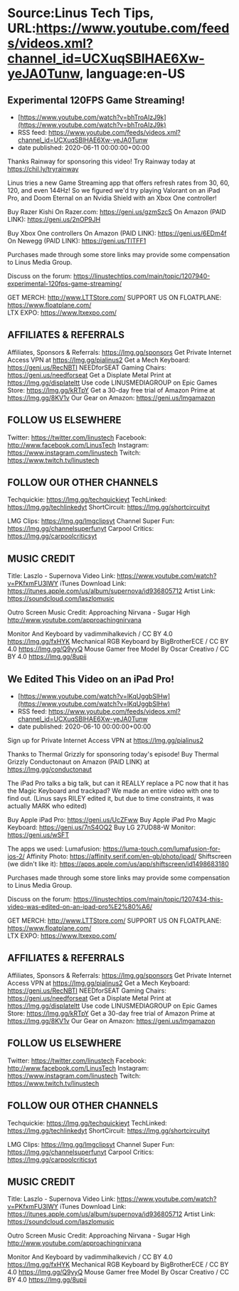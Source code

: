# Source:Linus Tech Tips, URL:https://www.youtube.com/feeds/videos.xml?channel_id=UCXuqSBlHAE6Xw-yeJA0Tunw, language:en-US

## Experimental 120FPS Game Streaming!
 - [https://www.youtube.com/watch?v=bhTroAIzJ9k](https://www.youtube.com/watch?v=bhTroAIzJ9k)
 - RSS feed: https://www.youtube.com/feeds/videos.xml?channel_id=UCXuqSBlHAE6Xw-yeJA0Tunw
 - date published: 2020-06-11 00:00:00+00:00

Thanks Rainway for sponsoring this video! Try Rainway today at https://chil.ly/tryrainway

Linus tries a new Game Streaming app that offers refresh rates from 30, 60, 120, and even 144Hz! So we figured we'd try playing Valorant on an iPad Pro, and Doom Eternal on an Nvidia Shield with an Xbox One controller!

Buy Razer Kishi
On Razer.com: https://geni.us/gzmSzcS
On Amazon (PAID LINK): https://geni.us/2nOP9JH

Buy Xbox One controllers
On Amazon (PAID LINK): https://geni.us/6EDm4f
On Newegg (PAID LINK): https://geni.us/TlTFF1

Purchases made through some store links may provide some compensation to Linus Media Group.

Discuss on the forum: https://linustechtips.com/main/topic/1207940-experimental-120fps-game-streaming/

GET MERCH: http://www.LTTStore.com/
SUPPORT US ON FLOATPLANE: https://www.floatplane.com/  
LTX EXPO: https://www.ltxexpo.com/   

AFFILIATES & REFERRALS
---------------------------------------------------
Affiliates, Sponsors & Referrals: https://lmg.gg/sponsors
Get Private Internet Access VPN at https://lmg.gg/pialinus2
Get a Mech Keyboard: https://geni.us/RecNBTI
NEEDforSEAT Gaming Chairs: https://geni.us/needforseat
Get a Displate Metal Print at https://lmg.gg/displateltt
Use code LINUSMEDIAGROUP on Epic Games Store: https://lmg.gg/kRTpY
Get a 30-day free trial of Amazon Prime at https://lmg.gg/8KV1v
Our Gear on Amazon: https://geni.us/lmgamazon
 
FOLLOW US ELSEWHERE
---------------------------------------------------  
Twitter: https://twitter.com/linustech
Facebook: http://www.facebook.com/LinusTech
Instagram: https://www.instagram.com/linustech
Twitch: https://www.twitch.tv/linustech

FOLLOW OUR OTHER CHANNELS
---------------------------------------------------  
Techquickie: https://lmg.gg/techquickieyt
TechLinked: https://lmg.gg/techlinkedyt
ShortCircuit: https://lmg.gg/shortcircuityt

LMG Clips: https://lmg.gg/lmgclipsyt
Channel Super Fun: https://lmg.gg/channelsuperfunyt
Carpool Critics: https://lmg.gg/carpoolcriticsyt

MUSIC CREDIT
---------------------------------------------------  
Title: Laszlo - Supernova
Video Link: https://www.youtube.com/watch?v=PKfxmFU3lWY
iTunes Download Link: https://itunes.apple.com/us/album/supernova/id936805712
Artist Link: https://soundcloud.com/laszlomusic

Outro Screen Music Credit: Approaching Nirvana - Sugar High http://www.youtube.com/approachingnirvana

Monitor And Keyboard by vadimmihalkevich / CC BY 4.0 https://lmg.gg/fxHYK 
Mechanical RGB Keyboard by BigBrotherECE / CC BY 4.0 https://lmg.gg/Q9yyQ 
Mouse Gamer free Model By Oscar Creativo / CC BY 4.0 https://lmg.gg/8upii

## We Edited This Video on an iPad Pro!
 - [https://www.youtube.com/watch?v=lKqUggbSlHw](https://www.youtube.com/watch?v=lKqUggbSlHw)
 - RSS feed: https://www.youtube.com/feeds/videos.xml?channel_id=UCXuqSBlHAE6Xw-yeJA0Tunw
 - date published: 2020-06-10 00:00:00+00:00

Sign up for Private Internet Access VPN at https://lmg.gg/pialinus2

Thanks to Thermal Grizzly for sponsoring today's episode! Buy Thermal Grizzly Conductonaut on Amazon (PAID LINK) at https://lmg.gg/conductonaut

The iPad Pro talks a big talk, but can it REALLY replace a PC now that it has the Magic Keyboard and trackpad? We made an entire video with one to find out. (Linus says RILEY edited it, but due to time constraints, it was actually MARK who edited)

Buy Apple iPad Pro: https://geni.us/UcZFww 
Buy Apple iPad Pro Magic Keyboard: https://geni.us/7nS4OQ2
Buy LG 27UD88-W Monitor: https://geni.us/wSFT

The apps we used:
Lumafusion: https://luma-touch.com/lumafusion-for-ios-2/
Affinity Photo: https://affinity.serif.com/en-gb/photo/ipad/
Shiftscreen (we didn't like it): https://apps.apple.com/us/app/shiftscreen/id1498683180

Purchases made through some store links may provide some compensation to Linus Media Group.

Discuss on the forum: https://linustechtips.com/main/topic/1207434-this-video-was-edited-on-an-ipad-pro%E2%80%A6/


GET MERCH: http://www.LTTStore.com/
SUPPORT US ON FLOATPLANE: https://www.floatplane.com/  
LTX EXPO: https://www.ltxexpo.com/   

AFFILIATES & REFERRALS
---------------------------------------------------
Affiliates, Sponsors & Referrals: https://lmg.gg/sponsors
Get Private Internet Access VPN at https://lmg.gg/pialinus2
Get a Mech Keyboard: https://geni.us/RecNBTI
NEEDforSEAT Gaming Chairs: https://geni.us/needforseat
Get a Displate Metal Print at https://lmg.gg/displateltt
Use code LINUSMEDIAGROUP on Epic Games Store: https://lmg.gg/kRTpY
Get a 30-day free trial of Amazon Prime at https://lmg.gg/8KV1v
Our Gear on Amazon: https://geni.us/lmgamazon
 
FOLLOW US ELSEWHERE
---------------------------------------------------  
Twitter: https://twitter.com/linustech
Facebook: http://www.facebook.com/LinusTech
Instagram: https://www.instagram.com/linustech
Twitch: https://www.twitch.tv/linustech

FOLLOW OUR OTHER CHANNELS
---------------------------------------------------  
Techquickie: https://lmg.gg/techquickieyt
TechLinked: https://lmg.gg/techlinkedyt
ShortCircuit: https://lmg.gg/shortcircuityt

LMG Clips: https://lmg.gg/lmgclipsyt
Channel Super Fun: https://lmg.gg/channelsuperfunyt
Carpool Critics: https://lmg.gg/carpoolcriticsyt

MUSIC CREDIT
---------------------------------------------------  
Title: Laszlo - Supernova
Video Link: https://www.youtube.com/watch?v=PKfxmFU3lWY
iTunes Download Link: https://itunes.apple.com/us/album/supernova/id936805712
Artist Link: https://soundcloud.com/laszlomusic

Outro Screen Music Credit: Approaching Nirvana - Sugar High http://www.youtube.com/approachingnirvana

Monitor And Keyboard by vadimmihalkevich / CC BY 4.0 https://lmg.gg/fxHYK 
Mechanical RGB Keyboard by BigBrotherECE / CC BY 4.0 https://lmg.gg/Q9yyQ 
Mouse Gamer free Model By Oscar Creativo / CC BY 4.0 https://lmg.gg/8upii


